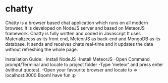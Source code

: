 # chatty
Chatty is a browser based chat application which runs on all modern browser.
It is developed on NodeJS server and based on MeteorJS framework. Chatty is fully written and coded in Javascript
It uses Materializecss as its front end, MeteorJS as back-end and MongoDB as its database. It sends and receives chats real-time and it updates the data without refreshing the whole page.

Installation Guide:
  -Install NodeJS
  -Install MeteorJS
  -Open Command prompt/Terminal and locate to project folder
  -Type 'meteor' and press enter (without quotes).
  -Open your favourite browser and locate to => localhost:3000
Boom! have fun :p

